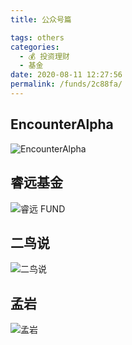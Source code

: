 ```yaml
---
title: 公众号篇

tags: others
categories: 
  - 💰 投资理财
  - 基金
date: 2020-08-11 12:27:56
permalink: /funds/2c88fa/
---
```


## EncounterAlpha

![EncounterAlpha](https://open.weixin.qq.com/qr/code?username=EncounterAlpha)

## 睿远基金

![睿远 FUND](https://open.weixin.qq.com/qr/code?username=foresightfund)

## 二鸟说

![二鸟说](https://open.weixin.qq.com/qr/code?username=twobird2017)
## 孟岩

![孟岩](https://open.weixin.qq.com/qr/code?username=DreamyTalks)